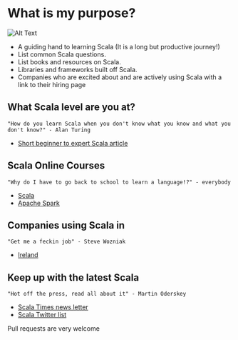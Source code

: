 
# What is my purpose?

![Alt Text](http://i.imgur.com/EdK1bag.gif)
* A guiding hand to learning Scala (It is a long but productive journey!)
* List common Scala questions.
* List books and resources on Scala.
* Libraries and frameworks built off Scala.
* Companies who are excited about and are actively using Scala with a link to their hiring page


## What Scala level are you at?
`"How do you learn Scala when you don't know what you know and what you don't know?" - Alan Turing`

* [Short beginner to expert Scala article](/articles/scala-level.md) 

## Scala Online Courses
`"Why do I have to go back to school to learn a language!?" - everybody`
* [Scala](/courses/scala.md)
* [Apache Spark](/courses/apache-spark.md)

## Companies using Scala in
`"Get me a feckin job" - Steve Wozniak`

* [Ireland](/companies/ireland.md)

## Keep up with the latest Scala
`"Hot off the press, read all about it" - Martin Oderskey`
 
 * [Scala Times news letter](http://scalatimes.com/)
 * [Scala Twitter list](https://twitter.com/ConorFennell/lists/scala)

Pull requests are very welcome
